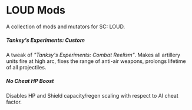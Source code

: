 # LOUD Mods

A collection of mods and mutators for SC: LOUD.

##### Tanksy's Experiments: Custom

A tweak of _"Tanksy's Experiments: Combat Reelism"_. Makes all artillery
units fire at high arc, fixes the range of anti-air weapons, prolongs
lifetime of all projectiles.

##### No Cheat HP Boost

Disables HP and Shield capacity/regen scaling with respect to AI cheat
factor.
